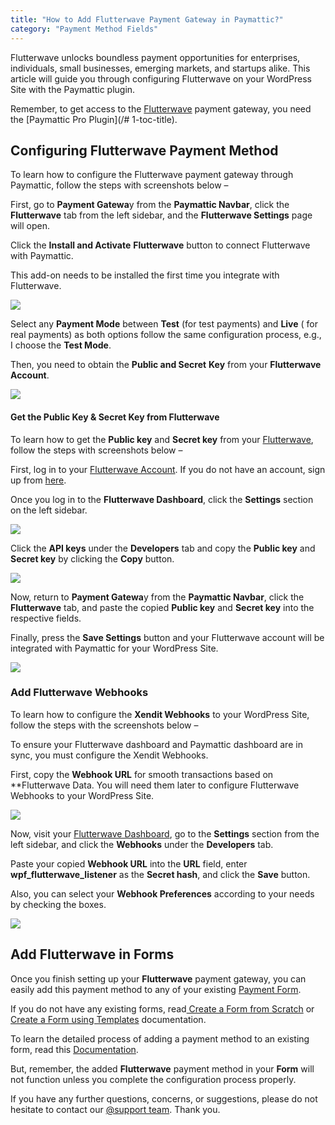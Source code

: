 ```yaml
---
title: "How to Add Flutterwave Payment Gateway in Paymattic?"
category: "Payment Method Fields"
---
```

Flutterwave unlocks boundless payment opportunities for enterprises, individuals, small businesses, emerging markets, and startups alike. This article will guide you through configuring Flutterwave on your WordPress Site with the Paymattic plugin.

Remember, to get access to the [Flutterwave](https://flutterwave.com/us/) payment gateway, you need the [Paymattic Pro Plugin](/# 1-toc-title).

## Configuring Flutterwave Payment Method

To learn how to configure the Flutterwave payment gateway through Paymattic, follow the steps with screenshots below –

First, go to **Payment Gatewa**y from the **Paymattic Navbar**, click the **Flutterwave** tab from the left sidebar, and the **Flutterwave Settings** page will open.

Click the **Install and Activate** **Flutterwave** button to connect Flutterwave with Paymattic.

This add-on needs to be installed the first time you integrate with Flutterwave.

![](/images/payment-method-fields/add-flutterwave-payment-gateway-in-paymattic/Payment-gateway-Flutterwave-Install-activate-flutterwave-button--scaled.webp)

Select any **Payment Mode** between **Test** (for test payments) and **Live** ( for real payments) as both options follow the same configuration process, e.g., I choose the **Test Mode**.

Then, you need to obtain the **Public and Secret** **Key** from your **Flutterwave** **Account**.

![](/images/payment-method-fields/add-flutterwave-payment-gateway-in-paymattic/Payment-mode-Public-Secret-key.webp)

#### Get the Public Key &amp; Secret Key from Flutterwave 

To learn how to get the **Public key** and **Secret key** from your [Flutterwave](https://flutterwave.com/us/), follow the steps with screenshots below –

First, log in to your [Flutterwave Account](https://app.flutterwave.com/login?_gl=1*1d9f3hl*_gcl_au*MTAzMDQ5NzIwNy4xNzI2MTE0OTY3*_ga*NjcwNjc0MjYwLjE3MjYxMTQ5Njc.*_ga_KQ9NSEMFCF*MTcyNjExNDk2Ni4xLjEuMTcyNjExNDk3MC41Ni4wLjA.). If you do not have an account, sign up from [here](https://app.flutterwave.com/register).

Once you log in to the **Flutterwave Dashboard**, click the **Settings** section on the left sidebar.

![](/images/payment-method-fields/add-flutterwave-payment-gateway-in-paymattic/Settings-section-of-Flutterwave-scaled.webp)

Click the **API keys** under the **Developers** tab and copy the **Public key** and **Secret key** by clicking the **Copy** button.

![](/images/payment-method-fields/add-flutterwave-payment-gateway-in-paymattic/Copy-Public-key-Secret-key-.webp)

Now, return to **Payment Gatewa**y from the **Paymattic Navbar**, click the **Flutterwave** tab, and paste the copied **Public key** and **Secret key** into the respective fields.

Finally, press the **Save Settings** button and your Flutterwave account will be integrated with Paymattic for your WordPress Site.

![](/images/payment-method-fields/add-flutterwave-payment-gateway-in-paymattic/Paste-public-key-and-secret-key--scaled.webp)

### Add Flutterwave Webhooks

To learn how to configure the **Xendit Webhooks** to your WordPress Site, follow the steps with the screenshots below –

To ensure your Flutterwave dashboard and Paymattic dashboard are in sync, you must configure the Xendit Webhooks.

First, copy the **Webhook URL** for smooth transactions based on **Flutterwave Data.
You will need them later to configure Flutterwave Webhooks to your WordPress Site.

![](/images/payment-method-fields/add-flutterwave-payment-gateway-in-paymattic/Copy-the-webhook-url.webp)

Now, visit your [Flutterwave Dashboard](https://dashboard.flutterwave.com/), go to the **Settings** section from the left sidebar, and click the **Webhooks** under the **Developers** tab.

Paste your copied **Webhook URL** into the **URL** field, enter **wpf\_flutterwave\_listener** as the **Secret hash**, and click the **Save** button.

Also, you can select your **Webhook Preferences** according to your needs by checking the boxes.

![](/images/payment-method-fields/add-flutterwave-payment-gateway-in-paymattic/Paste-Wehook-URL.webp)

## Add Flutterwave in Forms

Once you finish setting up your **Flutterwave** payment gateway, you can easily add this payment method to any of your existing [Payment Form](/how-to-create-your-first-payment-form-in-a-minute-and-accept-payments-with-paymattic).

If you do not have any existing forms, read[ Create a Form from Scratch](/how-to-create-a-form-from-scratch-with-paymattic) or[ Create a Form using Templates](/simple-form-templates) documentation.

To learn the detailed process of adding a payment method to an existing form, read this [Documentation](/how-to-use-the-payment-method-fields-section).

But, remember, the added **Flutterwave** payment method in your **Form** will not function unless you complete the configuration process properly.

If you have any further questions, concerns, or suggestions, please do not hesitate to contact our [@support team](https://wpmanageninja.com/support-tickets/?utm_source=wpmn&utm_medium=home&utm_campaign=site#/). Thank you.
